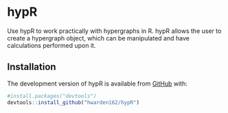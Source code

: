 
<!-- README.md is generated from README.Rmd. Please edit that file -->

# hypR

<!-- badges: start -->
<!-- badges: end -->

Use hypR to work practically with hypergraphs in R. hypR allows the user
to create a hypergraph object, which can be manipulated and have
calculations performed upon it.

## Installation

The development version of hypR is available from
[GitHub](https://github.com) with:

``` r
#install.packages("devtools")
devtools::install_github("hwarden162/hypR")
```
